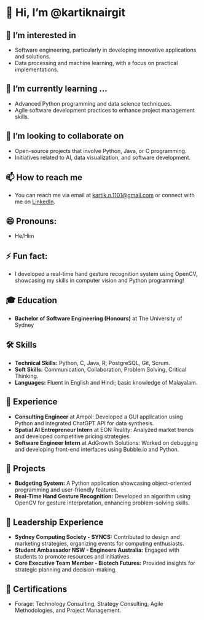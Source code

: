 # 👋 Hi, I’m @kartiknairgit

## 👀 I’m interested in 
- Software engineering, particularly in developing innovative applications and solutions.
- Data processing and machine learning, with a focus on practical implementations.

## 🌱 I’m currently learning ...
- Advanced Python programming and data science techniques.
- Agile software development practices to enhance project management skills.

## 💞️ I’m looking to collaborate on 
- Open-source projects that involve Python, Java, or C programming.
- Initiatives related to AI, data visualization, and software development.

## 📫 How to reach me 
- You can reach me via email at [kartik.n.1101@gmail.com](mailto:kartik.n.1101@gmail.com) or connect with me on [LinkedIn](https://www.linkedin.com/in/kartik-nair-7a7197246/).

## 😄 Pronouns: 
- He/Him

## ⚡ Fun fact: 
- I developed a real-time hand gesture recognition system using OpenCV, showcasing my skills in computer vision and Python programming!

## 🎓 Education
- **Bachelor of Software Engineering (Honours)** at The University of Sydney

## 🛠️ Skills
- **Technical Skills:** Python, C, Java, R, PostgreSQL, Git, Scrum.
- **Soft Skills:** Communication, Collaboration, Problem Solving, Critical Thinking.
- **Languages:** Fluent in English and Hindi; basic knowledge of Malayalam.

## 💼 Experience
- **Consulting Engineer** at Ampol: Developed a GUI application using Python and integrated ChatGPT API for data synthesis.
- **Spatial AI Entrepreneur Intern** at EON Reality: Analyzed market trends and developed competitive pricing strategies.
- **Software Engineer Intern** at AdGrowth Solutions: Worked on debugging and developing front-end interfaces using Bubble.io and Python.

## 📂 Projects
- **Budgeting System:** A Python application showcasing object-oriented programming and user-friendly features.
- **Real-Time Hand Gesture Recognition:** Developed an algorithm using OpenCV for gesture interpretation, enhancing problem-solving skills.

## 🌟 Leadership Experience
- **Sydney Computing Society - SYNCS:** Contributed to design and marketing strategies, organizing events for computing enthusiasts.
- **Student Ambassador NSW - Engineers Australia:** Engaged with students to promote resources and initiatives.
- **Core Executive Team Member - Biotech Futures:** Provided insights for strategic planning and decision-making.

## 📜 Certifications
- Forage: Technology Consulting, Strategy Consulting, Agile Methodologies, and Project Management.
